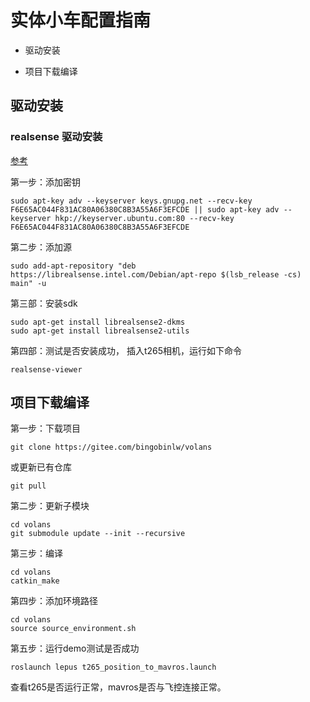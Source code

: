 # **实体小车配置指南**

- 驱动安装

- 项目下载编译

## 驱动安装

### realsense 驱动安装

[参考](https://github.com/IntelRealSense/librealsense/blob/master/doc/distribution_linux.md)

第一步：添加密钥

```
sudo apt-key adv --keyserver keys.gnupg.net --recv-key F6E65AC044F831AC80A06380C8B3A55A6F3EFCDE || sudo apt-key adv --keyserver hkp://keyserver.ubuntu.com:80 --recv-key F6E65AC044F831AC80A06380C8B3A55A6F3EFCDE
```
第二步：添加源
```
sudo add-apt-repository "deb https://librealsense.intel.com/Debian/apt-repo $(lsb_release -cs) main" -u
```
第三部：安装sdk
```
sudo apt-get install librealsense2-dkms  
sudo apt-get install librealsense2-utils
```
第四部：测试是否安装成功， 插入t265相机，运行如下命令

```
realsense-viewer
```

## 项目下载编译

第一步：下载项目

```
git clone https://gitee.com/bingobinlw/volans
```

或更新已有仓库

```
git pull
```

第二步：更新子模块

```
cd volans
git submodule update --init --recursive
```

第三步：编译

```
cd volans
catkin_make
```

第四步：添加环境路径

```
cd volans
source source_environment.sh
```

第五步：运行demo测试是否成功

```
roslaunch lepus t265_position_to_mavros.launch
```

查看t265是否运行正常，mavros是否与飞控连接正常。